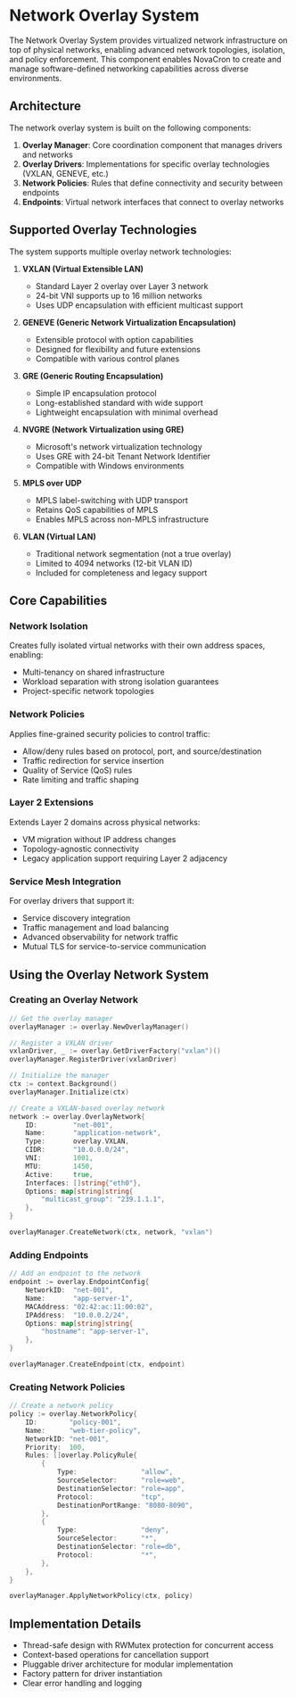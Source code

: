 # Network Overlay System

The Network Overlay System provides virtualized network infrastructure on top of physical networks, enabling advanced network topologies, isolation, and policy enforcement. This component enables NovaCron to create and manage software-defined networking capabilities across diverse environments.

## Architecture

The network overlay system is built on the following components:

1. **Overlay Manager**: Core coordination component that manages drivers and networks
2. **Overlay Drivers**: Implementations for specific overlay technologies (VXLAN, GENEVE, etc.)
3. **Network Policies**: Rules that define connectivity and security between endpoints
4. **Endpoints**: Virtual network interfaces that connect to overlay networks

## Supported Overlay Technologies

The system supports multiple overlay network technologies:

1. **VXLAN (Virtual Extensible LAN)**
   - Standard Layer 2 overlay over Layer 3 network
   - 24-bit VNI supports up to 16 million networks
   - Uses UDP encapsulation with efficient multicast support

2. **GENEVE (Generic Network Virtualization Encapsulation)**
   - Extensible protocol with option capabilities
   - Designed for flexibility and future extensions
   - Compatible with various control planes

3. **GRE (Generic Routing Encapsulation)**
   - Simple IP encapsulation protocol 
   - Long-established standard with wide support
   - Lightweight encapsulation with minimal overhead

4. **NVGRE (Network Virtualization using GRE)**
   - Microsoft's network virtualization technology
   - Uses GRE with 24-bit Tenant Network Identifier
   - Compatible with Windows environments

5. **MPLS over UDP**
   - MPLS label-switching with UDP transport
   - Retains QoS capabilities of MPLS
   - Enables MPLS across non-MPLS infrastructure

6. **VLAN (Virtual LAN)**
   - Traditional network segmentation (not a true overlay)
   - Limited to 4094 networks (12-bit VLAN ID)
   - Included for completeness and legacy support

## Core Capabilities

### Network Isolation

Creates fully isolated virtual networks with their own address spaces, enabling:
- Multi-tenancy on shared infrastructure
- Workload separation with strong isolation guarantees
- Project-specific network topologies

### Network Policies

Applies fine-grained security policies to control traffic:
- Allow/deny rules based on protocol, port, and source/destination
- Traffic redirection for service insertion
- Quality of Service (QoS) rules
- Rate limiting and traffic shaping

### Layer 2 Extensions

Extends Layer 2 domains across physical networks:
- VM migration without IP address changes
- Topology-agnostic connectivity
- Legacy application support requiring Layer 2 adjacency

### Service Mesh Integration

For overlay drivers that support it:
- Service discovery integration
- Traffic management and load balancing
- Advanced observability for network traffic
- Mutual TLS for service-to-service communication

## Using the Overlay Network System

### Creating an Overlay Network

```go
// Get the overlay manager
overlayManager := overlay.NewOverlayManager()

// Register a VXLAN driver
vxlanDriver, _ := overlay.GetDriverFactory("vxlan")()
overlayManager.RegisterDriver(vxlanDriver)

// Initialize the manager
ctx := context.Background()
overlayManager.Initialize(ctx)

// Create a VXLAN-based overlay network
network := overlay.OverlayNetwork{
    ID:         "net-001",
    Name:       "application-network",
    Type:       overlay.VXLAN,
    CIDR:       "10.0.0.0/24",
    VNI:        1001,
    MTU:        1450,
    Active:     true,
    Interfaces: []string{"eth0"},
    Options: map[string]string{
        "multicast_group": "239.1.1.1",
    },
}

overlayManager.CreateNetwork(ctx, network, "vxlan")
```

### Adding Endpoints

```go
// Add an endpoint to the network
endpoint := overlay.EndpointConfig{
    NetworkID:  "net-001",
    Name:       "app-server-1",
    MACAddress: "02:42:ac:11:00:02",
    IPAddress:  "10.0.0.2/24",
    Options: map[string]string{
        "hostname": "app-server-1",
    },
}

overlayManager.CreateEndpoint(ctx, endpoint)
```

### Creating Network Policies

```go
// Create a network policy
policy := overlay.NetworkPolicy{
    ID:        "policy-001",
    Name:      "web-tier-policy",
    NetworkID: "net-001",
    Priority:  100,
    Rules: []overlay.PolicyRule{
        {
            Type:                "allow",
            SourceSelector:      "role=web",
            DestinationSelector: "role=app",
            Protocol:            "tcp",
            DestinationPortRange: "8080-8090",
        },
        {
            Type:                "deny",
            SourceSelector:      "*",
            DestinationSelector: "role=db",
            Protocol:            "*",
        },
    },
}

overlayManager.ApplyNetworkPolicy(ctx, policy)
```

## Implementation Details

- Thread-safe design with RWMutex protection for concurrent access
- Context-based operations for cancellation support
- Pluggable driver architecture for modular implementation
- Factory pattern for driver instantiation
- Clear error handling and logging
